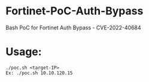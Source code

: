 # Fortinet-PoC-Auth-Bypass
Bash PoC for Fortinet Auth Bypass - CVE-2022-40684

# Usage:

```
./poc.sh <target-IP>
Ex: ./poc.sh 10.10.120.15

```
